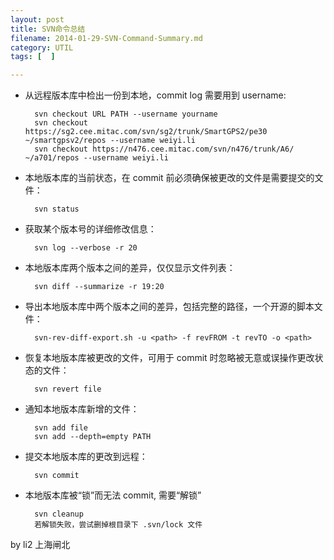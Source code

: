 ```yaml
---
layout: post
title: SVN命令总结
filename: 2014-01-29-SVN-Command-Summary.md
category: UTIL
tags: [  ]

---
```


- 从远程版本库中检出一份到本地，commit log 需要用到 username: 

        svn checkout URL PATH --username yourname
        svn checkout https://sg2.cee.mitac.com/svn/sg2/trunk/SmartGPS2/pe30 ~/smartgpsv2/repos --username weiyi.li
        svn checkout https://n476.cee.mitac.com/svn/n476/trunk/A6/ ~/a701/repos --username weiyi.li

- 本地版本库的当前状态，在 commit 前必须确保被更改的文件是需要提交的文件：

        svn status

- 获取某个版本号的详细修改信息：    

        svn log --verbose -r 20

- 本地版本库两个版本之间的差异，仅仅显示文件列表：

        svn diff --summarize -r 19:20

- 导出本地版本库中两个版本之间的差异，包括完整的路径，一个开源的脚本文件：

        svn-rev-diff-export.sh -u <path> -f revFROM -t revTO -o <path>

- 恢复本地版本库被更改的文件，可用于 commit 时忽略被无意或误操作更改状态的文件：

        svn revert file

- 通知本地版本库新增的文件：

        svn add file
        svn add --depth=empty PATH

- 提交本地版本库的更改到远程：

        svn commit

- 本地版本库被“锁”而无法 commit, 需要“解锁”

        svn cleanup
        若解锁失败，尝试删掉根目录下 .svn/lock 文件


by li2 上海闸北